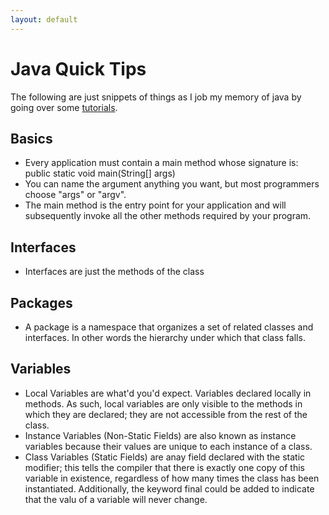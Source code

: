 ```yaml
---
layout: default
---
```


# Java Quick Tips

The following are just snippets of things as I job my memory of java by going over some [tutorials](https://docs.oracle.com/javase/tutorial/getStarted/application/index.html).

## Basics
* Every application must contain a main method whose signature is: public static void main(String[] args)
* You can name the argument anything you want, but most programmers choose "args" or "argv".
* The main method is the entry point for your application and will subsequently invoke all the other methods required by your program.


## Interfaces
* Interfaces are just the methods of the class

## Packages
* A package is a namespace that organizes a set of related classes and interfaces. In other words the hierarchy under which that class falls.

## Variables
* Local Variables are what'd you'd expect. Variables declared locally in methods. As such, local variables are only visible to the methods in which they are declared; they are not accessible from the rest of the class.
* Instance Variables (Non-Static Fields) are also known as instance variables because their values are unique to each instance of a class.
* Class Variables (Static Fields) are anay field declared with the static modifier; this tells the compiler that there is exactly one copy of this variable in existence, regardless of how many times the class has been instantiated. Additionally, the keyword final could be added to indicate that the valu of a variable will never change.
